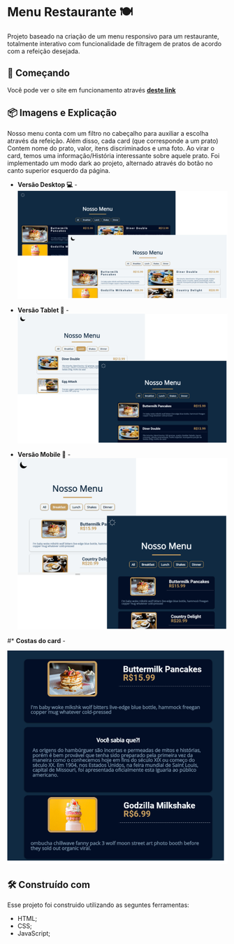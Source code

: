 # Menu Restaurante 🍽

Projeto baseado na criação de um menu responsivo para um restaurante, totalmente interativo com funcionalidade de filtragem de pratos de acordo com a refeição desejada. 

## 🚀 Começando

Você pode ver o site em funcionamento através **[deste link](https://gabrielmoreirab.github.io/Menu-Restaurante/)**

## 📦 Imagens e Explicação

Nosso menu conta com um filtro no cabeçalho para auxiliar a escolha através da refeição. Além disso, cada card (que corresponde a um prato) Contem nome do prato, valor, itens discriminados e uma foto. Ao virar o card, temos uma informação/História interessante sobre aquele prato.
Foi implementado um modo dark ao projeto, alternado através do botão no canto superior esquerdo da página.

* **Versão Desktop 💻** - 
![alt text](https://github.com/GabrielMoreiraB/Menu-Restaurante/blob/main/images/desktop.png)

* **Versão Tablet 📱** - 
![alt text](https://github.com/GabrielMoreiraB/Menu-Restaurante/blob/main/images/tablet.png)

* **Versão Mobile 🤳** - 
![alt text](https://github.com/GabrielMoreiraB/Menu-Restaurante/blob/main/images/mobile.png)

#* **Costas do card** - 

![alt text](https://github.com/GabrielMoreiraB/Menu-Restaurante/blob/main/images/cardflip.png)


## 🛠️ Construído com

Esse projeto foi construido utilizando as seguntes ferramentas:

* HTML;
* CSS;
* JavaScript;

